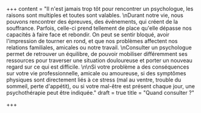 +++
content = "Il n'est jamais trop tôt pour rencontrer un psychologue, les raisons sont multiples et toutes sont valables. \nDurant notre vie, nous pouvons rencontrer des épreuves, des événements, qui créent de la souffrance. Parfois, celle-ci prend tellement de place qu'elle dépasse nos capacités à faire face et rebondir. On peut se sentir bloqué, avoir l'impression de tourner en rond, et que nos problèmes affectent nos relations familiales, amicales ou notre travail. \nConsulter un psychologue permet de retrouver un équilibre, de pouvoir mobiliser différemment ses ressources pour traverser une situation douloureuse et porter un nouveau regard sur ce qui est difficile. \n\nSi votre problème a des conséquences sur votre vie professionnelle, amicale ou amoureuse, si des symptômes physiques sont directement liés à ce stress (mal au ventre, trouble du sommeil, perte d'appétit), ou si votre mal-être est présent chaque jour, une psychothérapie peut être indiquée."
draft = true
title = "Quand consulter ?"

+++
